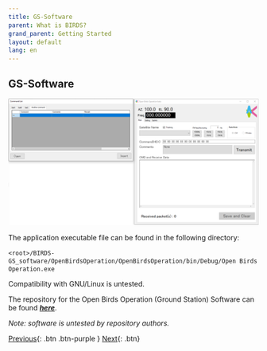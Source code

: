 ```yaml
---
title: GS-Software
parent: What is BIRDS?
grand_parent: Getting Started
layout: default
lang: en
---
```


## GS-Software

![Front Access Board PCB](/assets/images/GS-software.png)

The application executable file can be found in the following directory:

    <root>/BIRDS-GS_software/OpenBirdsOperation/OpenBirdsOperation/bin/Debug/Open Birds Operation.exe

Compatibility with GNU/Linux is untested.

The repository for the Open Birds Operation (Ground Station) Software can be found [***here***](https://github.com/BIRDSOpenSource/BIRDS-GS_software).

_Note: software is untested by repository authors._

[Previous]({{site.url}}/overview/birds/antenna-page){: .btn .btn-purple }
[Next]({{site.url}}/overview/birds/rab-page){: .btn}